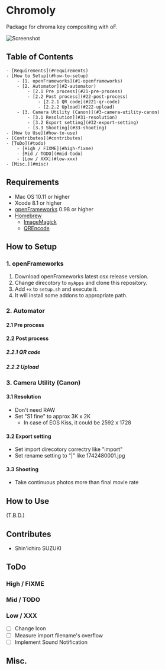 Chromoly
========

Package for chroma key compositing with oF.

![Screenshot](https://dummyimage.com/480x640/000/fff.png)

Table of Contents
--------

<!-- TOC depthFrom:1 depthTo:6 withLinks:1 updateOnSave:1 orderedList:0 -->

	- [Requirements](#requirements)
	- [How to Setup](#how-to-setup)
		- [1. openFrameworks](#1-openframeworks)
		- [2. Automator](#2-automator)
			- [2.1 Pre process](#21-pre-process)
			- [2.2 Post process](#22-post-process)
				- [2.2.1 QR code](#221-qr-code)
				- [2.2.2 Upload](#222-upload)
		- [3. Camera Utility (Canon)](#3-camera-utility-canon)
			- [3.1 Resolution](#31-resolution)
			- [3.2 Export setting](#32-export-setting)
			- [3.3 Shooting](#33-shooting)
	- [How to Use](#how-to-use)
	- [Contributes](#contributes)
	- [ToDo](#todo)
		- [High / FIXME](#high-fixme)
		- [Mid / TODO](#mid-todo)
		- [Low / XXX](#low-xxx)
	- [Misc.](#misc)

<!-- /TOC -->

## Requirements
- Mac OS 10.11 or higher
- Xcode 8.1 or higher
- [openFrameworks](http://openframeworks.cc) 0.98 or higher
- [Homebrew](http://brew.sh)
    - [ImageMagick](http://www.imagemagick.org/)
    - [QREncode](http://fukuchi.org/works/qrencode/)

## How to Setup
### 1. openFrameworks
1. Download openFrameworks latest osx release version.
1. Change direcotory to `myApps` and clone this repository.
1. Add `+x` to `setup.sh` and execute it.
1. It will install some addons to appropriate path.

### 2. Automator

#### 2.1 Pre process

#### 2.2 Post process

##### 2.2.1 QR code

##### 2.2.2 Upload

### 3. Camera Utility (Canon)

#### 3.1 Resolution
* Don't need RAW
* Set "S1 fine" to approx 3K x 2K
    - In case of EOS Kiss, it could be 2592 x 1728

#### 3.2 Export setting
* Set import direcotory correctry like "import"
* Set rename setting to "<Shooting Time>|<Image Number>" like 1742480001.jpg

#### 3.3 Shooting
* Take continuous photos more than final movie rate

## How to Use
(T.B.D.)

## Contributes
- Shin'ichiro SUZUKI

## ToDo

### High / FIXME

### Mid / TODO

### Low / XXX
- [ ] Change Icon
- [ ] Measure import filename's overflow
- [ ] Implement Sound Notification

## Misc.
